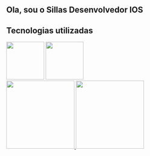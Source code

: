 ## Ola, sou o Sillas Desenvolvedor IOS

## Tecnologias utilizadas 

<div>
<img src="https://cdn.jsdelivr.net/gh/devicons/devicon/icons/swift/swift-original-wordmark.svg" height="100" width="100"/>

 <img src="https://cdn.jsdelivr.net/gh/devicons/devicon/icons/github/github-original-wordmark.svg" height="100" width="100" />
 </div>         
    
    
<div>
<a href="https://github.com/sillasgoes">
<img height="180em" src="https://github-readme-stats.vercel.app/api/top-langs/?username=sillasgoes&layout=compact&langs_count=7&theme=dracula"/>
<img height="180em" 
     src="https://github-readmestats.vercel.app/?username=sillasgoes&show_icons=true&theme=dracula&include_all_commits=true&count_private=true"/>
</div>
